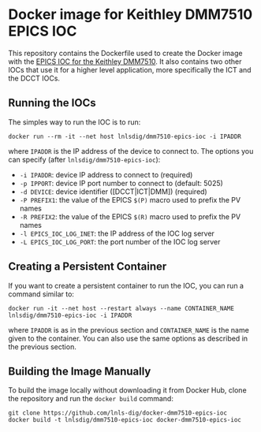 # Docker image for Keithley DMM7510 EPICS IOC

This repository contains the Dockerfile used to create the Docker image with the
[EPICS IOC for the Keithley DMM7510](https://github.com/lnls-dig/dmm7510-epics-ioc).
It also contains two other IOCs that use it for a higher level application, more
specifically the ICT and the DCCT IOCs.

## Running the IOCs

The simples way to run the IOC is to run:

    docker run --rm -it --net host lnlsdig/dmm7510-epics-ioc -i IPADDR

where `IPADDR` is the IP address of the device to connect to. The options you
can specify (after `lnlsdig/dmm7510-epics-ioc`):

- `-i IPADDR`: device IP address to connect to (required)
- `-p IPPORT`: device IP port number to connect to (default: 5025)
- `-d DEVICE`: device identifier ([DCCT<number>|ICT<number>|DMM<number>]) (required)
- `-P PREFIX1`: the value of the EPICS `$(P)` macro used to prefix the PV names
- `-R PREFIX2`: the value of the EPICS `$(R)` macro used to prefix the PV names
- `-l EPICS_IOC_LOG_INET`: the IP address of the IOC log server
- `-L EPICS_IOC_LOG_PORT`: the port number of the IOC log server

## Creating a Persistent Container

If you want to create a persistent container to run the IOC, you can run a
command similar to:

    docker run -it --net host --restart always --name CONTAINER_NAME lnlsdig/dmm7510-epics-ioc -i IPADDR

where `IPADDR` is as in the previous section and `CONTAINER_NAME` is the name
given to the container. You can also use the same options as described in the
previous section.

## Building the Image Manually

To build the image locally without downloading it from Docker Hub, clone the
repository and run the `docker build` command:

    git clone https://github.com/lnls-dig/docker-dmm7510-epics-ioc
    docker build -t lnlsdig/dmm7510-epics-ioc docker-dmm7510-epics-ioc
